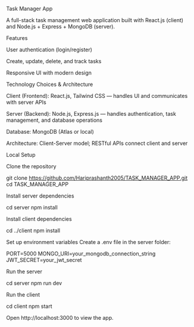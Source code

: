 Task Manager App

A full-stack task management web application built with React.js (client) and Node.js + Express + MongoDB (server).

Features

User authentication (login/register)

Create, update, delete, and track tasks

Responsive UI with modern design

Technology Choices & Architecture

Client (Frontend): React.js, Tailwind CSS — handles UI and communicates with server APIs

Server (Backend): Node.js, Express.js — handles authentication, task management, and database operations

Database: MongoDB (Atlas or local)

Architecture: Client-Server model; RESTful APIs connect client and server

Local Setup

Clone the repository

git clone https://github.com/Hariprashanth2005/TASK_MANAGER_APP.git
cd TASK_MANAGER_APP


Install server dependencies

cd server
npm install


Install client dependencies

cd ../client
npm install


Set up environment variables
Create a .env file in the server folder:

PORT=5000
MONGO_URI=your_mongodb_connection_string
JWT_SECRET=your_jwt_secret


Run the server

cd server
npm run dev


Run the client

cd client
npm start


Open http://localhost:3000
 to view the app.
